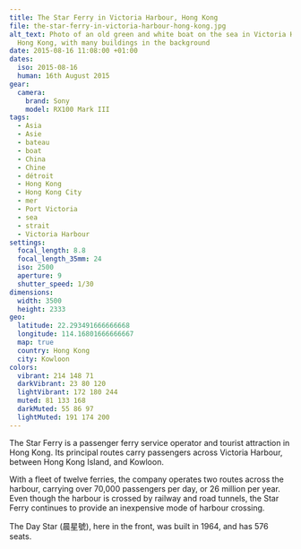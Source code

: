 ```yaml
---
title: The Star Ferry in Victoria Harbour, Hong Kong
file: the-star-ferry-in-victoria-harbour-hong-kong.jpg
alt_text: Photo of an old green and white boat on the sea in Victoria Harbour in
  Hong Kong, with many buildings in the background
date: 2015-08-16 11:08:00 +01:00
dates:
  iso: 2015-08-16
  human: 16th August 2015
gear:
  camera:
    brand: Sony
    model: RX100 Mark III
tags:
  - Asia
  - Asie
  - bateau
  - boat
  - China
  - Chine
  - détroit
  - Hong Kong
  - Hong Kong City
  - mer
  - Port Victoria
  - sea
  - strait
  - Victoria Harbour
settings:
  focal_length: 8.8
  focal_length_35mm: 24
  iso: 2500
  aperture: 9
  shutter_speed: 1/30
dimensions:
  width: 3500
  height: 2333
geo:
  latitude: 22.293491666666668
  longitude: 114.16801666666667
  map: true
  country: Hong Kong
  city: Kowloon
colors:
  vibrant: 214 148 71
  darkVibrant: 23 80 120
  lightVibrant: 172 180 244
  muted: 81 133 168
  darkMuted: 55 86 97
  lightMuted: 191 174 200
---
```


The Star Ferry is a passenger ferry service operator and tourist attraction in Hong Kong. Its principal routes carry passengers across Victoria Harbour, between Hong Kong Island, and Kowloon.

With a fleet of twelve ferries, the company operates two routes across the harbour, carrying over 70,000 passengers per day, or 26 million per year. Even though the harbour is crossed by railway and road tunnels, the Star Ferry continues to provide an inexpensive mode of harbour crossing.

The Day Star (晨星號), here in the front, was built in 1964, and has 576 seats.
